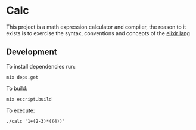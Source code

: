 # Calc

This project is a math expression calculator and compiler, the reason to it exists is to exercise the syntax, conventions and concepts of the [elixir lang](https://elixir-lang.org)

## Development

To install dependencies run:

```shell
mix deps.get
```

To build:

```shell
mix escript.build
```

To execute:

```shell
./calc '1+(2-3)*((4))'
```
